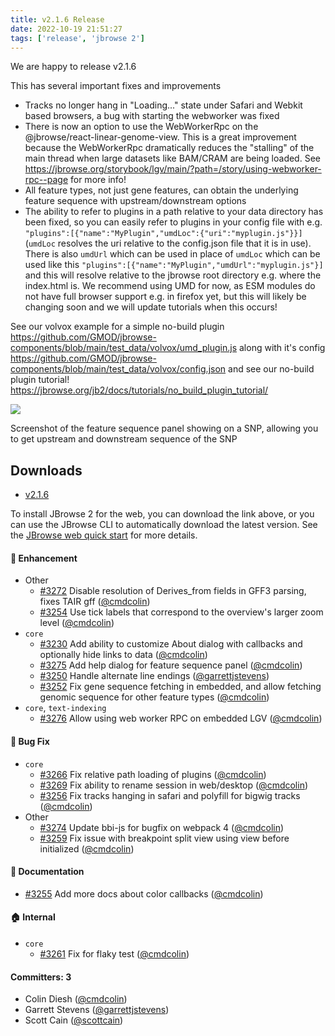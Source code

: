 ```yaml
---
title: v2.1.6 Release
date: 2022-10-19 21:51:27
tags: ['release', 'jbrowse 2']
---
```


We are happy to release v2.1.6

This has several important fixes and improvements

- Tracks no longer hang in "Loading..." state under Safari and Webkit based
  browsers, a bug with starting the webworker was fixed
- There is now an option to use the WebWorkerRpc on the
  @jbrowse/react-linear-genome-view. This is a great improvement because the
  WebWorkerRpc dramatically reduces the "stalling" of the main thread when large
  datasets like BAM/CRAM are being loaded. See
  https://jbrowse.org/storybook/lgv/main/?path=/story/using-webworker-rpc--page
  for more info!
- All feature types, not just gene features, can obtain the underlying feature
  sequence with upstream/downstream options
- The ability to refer to plugins in a path relative to your data directory has
  been fixed, so you can easily refer to plugins in your config file with e.g.
  `"plugins":[{"name":"MyPlugin","umdLoc":{"uri":"myplugin.js"}}]` (`umdLoc`
  resolves the uri relative to the config.json file that it is in use). There is
  also `umdUrl` which can be used in place of `umdLoc` which can be used like
  this `"plugins":[{"name":"MyPlugin","umdUrl":"myplugin.js"}]` and this will
  resolve relative to the jbrowse root directory e.g. where the index.html is.
  We recommend using UMD for now, as ESM modules do not have full browser
  support e.g. in firefox yet, but this will likely be changing soon and we will
  update tutorials when this occurs!

See our volvox example for a simple no-build plugin
https://github.com/GMOD/jbrowse-components/blob/main/test_data/volvox/umd_plugin.js
along with it's config
https://github.com/GMOD/jbrowse-components/blob/main/test_data/volvox/config.json
and see our no-build plugin tutorial!
https://jbrowse.org/jb2/docs/tutorials/no_build_plugin_tutorial/

![](https://user-images.githubusercontent.com/6511937/196806717-5b94a8cd-38fa-4861-9692-393158a5b2b0.png)

Screenshot of the feature sequence panel showing on a SNP, allowing you to get
upstream and downstream sequence of the SNP

## Downloads

- [v2.1.6](https://github.com/GMOD/jbrowse-components/releases/tag/v2.1.6)

To install JBrowse 2 for the web, you can download the link above, or you can
use the JBrowse CLI to automatically download the latest version. See the
[JBrowse web quick start](https://jbrowse.org/jb2/docs/quickstart_web) for more
details.

#### :rocket: Enhancement

- Other
  - [#3272](https://github.com/GMOD/jbrowse-components/pull/3272) Disable
    resolution of Derives_from fields in GFF3 parsing, fixes TAIR gff
    ([@cmdcolin](https://github.com/cmdcolin))
  - [#3254](https://github.com/GMOD/jbrowse-components/pull/3254) Use tick
    labels that correspond to the overview's larger zoom level
    ([@cmdcolin](https://github.com/cmdcolin))
- `core`
  - [#3230](https://github.com/GMOD/jbrowse-components/pull/3230) Add ability to
    customize About dialog with callbacks and optionally hide links to data
    ([@cmdcolin](https://github.com/cmdcolin))
  - [#3275](https://github.com/GMOD/jbrowse-components/pull/3275) Add help
    dialog for feature sequence panel ([@cmdcolin](https://github.com/cmdcolin))
  - [#3250](https://github.com/GMOD/jbrowse-components/pull/3250) Handle
    alternate line endings
    ([@garrettjstevens](https://github.com/garrettjstevens))
  - [#3252](https://github.com/GMOD/jbrowse-components/pull/3252) Fix gene
    sequence fetching in embedded, and allow fetching genomic sequence for other
    feature types ([@cmdcolin](https://github.com/cmdcolin))
- `core`, `text-indexing`
  - [#3276](https://github.com/GMOD/jbrowse-components/pull/3276) Allow using
    web worker RPC on embedded LGV ([@cmdcolin](https://github.com/cmdcolin))

#### :bug: Bug Fix

- `core`
  - [#3266](https://github.com/GMOD/jbrowse-components/pull/3266) Fix relative
    path loading of plugins ([@cmdcolin](https://github.com/cmdcolin))
  - [#3269](https://github.com/GMOD/jbrowse-components/pull/3269) Fix ability to
    rename session in web/desktop ([@cmdcolin](https://github.com/cmdcolin))
  - [#3256](https://github.com/GMOD/jbrowse-components/pull/3256) Fix tracks
    hanging in safari and polyfill for bigwig tracks
    ([@cmdcolin](https://github.com/cmdcolin))
- Other
  - [#3274](https://github.com/GMOD/jbrowse-components/pull/3274) Update bbi-js
    for bugfix on webpack 4 ([@cmdcolin](https://github.com/cmdcolin))
  - [#3259](https://github.com/GMOD/jbrowse-components/pull/3259) Fix issue with
    breakpoint split view using view before initialized
    ([@cmdcolin](https://github.com/cmdcolin))

#### :memo: Documentation

- [#3255](https://github.com/GMOD/jbrowse-components/pull/3255) Add more docs
  about color callbacks ([@cmdcolin](https://github.com/cmdcolin))

#### :house: Internal

- `core`
  - [#3261](https://github.com/GMOD/jbrowse-components/pull/3261) Fix for flaky
    test ([@cmdcolin](https://github.com/cmdcolin))

#### Committers: 3

- Colin Diesh ([@cmdcolin](https://github.com/cmdcolin))
- Garrett Stevens ([@garrettjstevens](https://github.com/garrettjstevens))
- Scott Cain ([@scottcain](https://github.com/scottcain))
